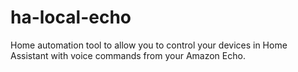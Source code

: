 # ha-local-echo
Home automation tool to allow you to control your devices in Home Assistant with voice commands from your Amazon Echo. 
